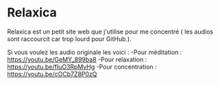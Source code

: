 # Relaxica
Relaxica est un petit site web que j'utilise pour me concentré ( les audios sont raccourcit car trop lourd pour GitHub.).

Si vous voulez les audio originale les voici :
-Pour méditation : https://youtu.be/GeMY_899ba8
-Pour relaxation : https://youtu.be/fIuO3RpMvHg
-Pour concentration : https://youtu.be/cOCb7Z8P0zQ

